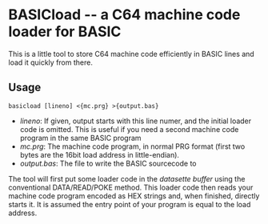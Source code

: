 # BASICload -- a C64 machine code loader for BASIC

This is a little tool to store C64 machine code efficiently in BASIC lines
and load it quickly from there.

## Usage

    basicload [lineno] <{mc.prg} >{output.bas}

 * *lineno*: If given, output starts with this line numer, and the initial
             loader code is omitted. This is useful if you need a second
	     machine code program in the same BASIC program
 * *mc.prg*: The machine code program, in normal PRG format (first two bytes
             are the 16bit load address in little-endian).
 * *output.bas*: The file to write the BASIC sourcecode to

The tool will first put some loader code in the *datasette buffer* using the
conventional DATA/READ/POKE method. This loader code then reads your machine
code program encoded as HEX strings and, when finished, directly starts it. It
is assumed the entry point of your program is equal to the load address.


